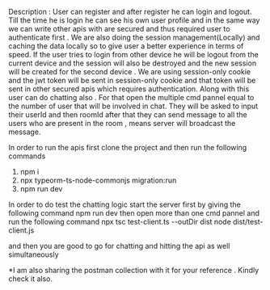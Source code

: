 Description : User can register and after register he can login and logout. Till the time he is login he can see his own user profile and in the same way we can write other apis with are secured and thus required user to authenticate first . We are also doing the session management(Locally) and caching the data locally so to give user a better experience in terms of speed. If the user tries to login from other device he will be logout from the current device and the session will also be destroyed and the new session will be created for the second device . We are using session-only cookie and the jwt token will be sent in session-only cookie and that token will be sent in other secured apis which requires authentication. Along with this user can do chatting also . For that open the multiple cmd pannel equal to the number of user that will be involved in chat. They will be asked to input their userId and then roomId after that they can send message to all the users who are present in the room , means server will broadcast the message.

In order to run the apis first clone the project and then run the following commands
1) npm i
2) npx typeorm-ts-node-commonjs migration:run
3) npm run dev


In order to do test the chatting logic start the server first by giving the following command
npm run dev
then open more than one cmd pannel and run the following command
npx tsc test-client.ts --outDir dist
node dist/test-client.js

and then you are good to go for chatting and hitting the api as well simultaneously

*I am also sharing the postman collection with it for your reference . Kindly check it also.

